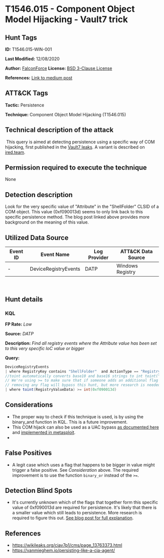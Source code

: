 # T1546.015 - Component Object Model Hijacking - Vault7 trick

## Hunt Tags

**ID:** T1546.015-WIN-001

**Last Modified:** 12/08/2020

**Author:** [FalconForce](https://falconforce.nl/)
​
**License:** [BSD 3-Clause License](https://github.com/FalconForceTeam/FalconFriday/blob/master/LICENSE)

**References:** [Link to medium post](https://medium.com/@0xffhh/1f972d65ce1b?source=friends_link&sk=e48d9cb974e216cc4b9b61945a3b177d)

## ATT&CK Tags

**Tactic:** Persistence

**Technique:** Component Object Model Hijacking (T1546.015)
​

## Technical description of the attack
​
This query is aimed at detecting persistence using a specific way of COM hijacking, first published in the [Vault7 leaks](https://wikileaks.org/ciav7p1/cms/page_13763373.html). A variant is described on [ired.team](https://www.ired.team/offensive-security/code-execution/forcing-iexplore.exe-to-load-a-malicious-dll-via-com-abuse).

## Permission required to execute the technique

None

## Detection description

Look for the very specific value of "Attribute" in the "ShellFolder" CLSID of a COM object. This value (0xf090013d) seems to only link back to this specific persistence method. The blog post linked above provides more background on the meaning of this value. 

## Utilized Data Source
| Event ID | Event Name | Log Provider | ATT&CK Data Source |
|---------|---------|----------|---------|
| - | DeviceRegistryEvents | DATP | Windows Registry |

​
## Hunt details

### KQL
**FP Rate:** *Low*

**Source:** *DATP*

**Description:** *Find all registry events where the Attribute value has been set to this very specific IoC value or bigger*

**Query:**

```C#
DeviceRegistryEvents
| where RegistryKey contains "ShellFolder"  and ActionType == "RegistryValueSet" and RegistryValueName =~ "Attributes" 
//toint automatically converts base10 and base16 strings to int toint("0xFF") == toint("255") == int(0xFF) ==  int(255)
// We're using >= to make sure that if someone adds an additional flag to this field, it doesn't bypass this hunt.
// removing any flag will bypass this hunt, but more research is needed to understand which of the flag values are relevant
| where toint(RegistryValueData) >= int(0xf090013d) 
```

## Considerations
- The proper way to check if this technique is used, is by using the binary_and function in KQL. This is a future improvement. 
- This COM hijack can also be used as a UAC bypass [as documented here](https://github.com/FuzzySecurity/DefCon25/blob/master/DefCon25_UAC-0day-All-Day_v1.2.pdf) and [implemented in metasploit](https://www.rapid7.com/db/modules/exploit/windows/local/bypassuac_comhijack).
- 

## False Positives
- A legit case which uses a flag that happens to be bigger in value might trigger a false positive. See *Consideration* above. The required improvement is to use the function ``binary_or`` instead of the ``>=``.

## Detection Blind Spots
- It's currently unknown which of the flags that together form this specific value of 0xf090013d are required for persistence. It's likely that there is a smaller value which still leads to persistence. More research is required to figure this out. [See blog post for full explanation](https://medium.com/@0xffhh/1f972d65ce1b?source=friends_link&sk=e48d9cb974e216cc4b9b61945a3b177d). 

## References

* https://wikileaks.org/ciav7p1/cms/page_13763373.html
* https://vanmieghem.io/persisting-like-a-cia-agent/
